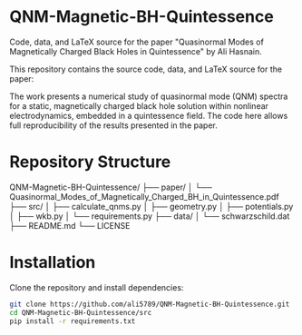 # QNM-Magnetic-BH-Quintessence
Code, data, and LaTeX source for the paper  "Quasinormal Modes of Magnetically Charged Black Holes in Quintessence" by Ali Hasnain.

This repository contains the source code, data, and LaTeX source for the paper:

The work presents a numerical study of quasinormal mode (QNM) spectra for a static, magnetically charged black hole solution within nonlinear electrodynamics, embedded in a quintessence field. The code here allows full reproducibility of the results presented in the paper.

 # Repository Structure
QNM-Magnetic-BH-Quintessence/
├── paper/
│   └── Quasinormal_Modes_of_Magnetically_Charged_BH_in_Quintessence.pdf
├── src/
│   ├── calculate_qnms.py
│   ├── geometry.py
│   ├── potentials.py
│   ├── wkb.py
│   └── requirements.py
├── data/
│   └── schwarzschild.dat
├── README.md
└── LICENSE

# Installation

Clone the repository and install dependencies:

```bash
git clone https://github.com/ali5789/QNM-Magnetic-BH-Quintessence.git
cd QNM-Magnetic-BH-Quintessence/src
pip install -r requirements.txt


